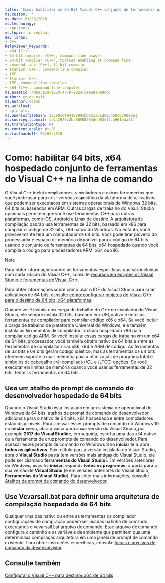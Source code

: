 ```yaml
---
title: 'Como: habilitar um 64-Bit Visual C++ conjunto de ferramentas na linha de comando | Microsoft Docs'
ms.custom: ''
ms.date: 03/29/2018
ms.technology:
- cpp-tools
ms.topic: conceptual
dev_langs:
- C++
helpviewer_keywords:
- x64 [C++]
- 64-bit compiler [C++], command line usage
- 64-bit compiler [C++], toolset enabling at command line
- command line [C++], 64-bit compiler
- Itanium [C++], command-line compiler
- IPF
- Itanium [C++]
- IPF, command-line compiler
- x64 [C++], command-line compiler
ms.assetid: 4da93a19-e20d-4778-902a-5eee9a6a90b5
author: corob-msft
ms.author: corob
ms.workload:
- cplusplus
ms.openlocfilehash: 22290cdf9418299cbba51ab1d893d60cb790e2e1
ms.sourcegitcommit: be2a7679c2bd80968204dee03d13ca961eaa31ff
ms.translationtype: MT
ms.contentlocale: pt-BR
ms.lasthandoff: 05/03/2018
---
```

# <a name="how-to-enable-a-64-bit-x64-hosted-visual-c-toolset-on-the-command-line"></a>Como: habilitar 64 bits, x64 hospedado conjunto de ferramentas do Visual C++ na linha de comando

O Visual C++ inclui compiladores, vinculadores e outras ferramentas que você pode usar para criar versões específico da plataforma de aplicativos que podem ser executados em sistemas operacionais de Windows 32 bits, 64 bits ou baseados em ARM. Outras cargas de trabalho do Visual Studio opcionais permitem que você use ferramentas C++ para outras plataformas, como iOS, Android e Linux de destino. A arquitetura de compilação padrão usa ferramentas de 32 bits, baseado em x86 para compilar o código de 32 bits, x86 nativo do Windows. No entanto, você provavelmente terá um computador de 64 bits. Você pode tirar proveito do processador e espaço de memória disponível para o código de 64 bits usando o conjunto de ferramentas de 64 bits, x64 hospedado quando você compila o código para processadores ARM, x64 ou x86.

> [!NOTE]
> Para obter informações sobre as ferramentas específicas que são incluídas com cada edição do Visual C++, consulte [recursos em edições do Visual Studio e ferramentas do Visual C++](../ide/visual-cpp-tools-and-features-in-visual-studio-editions.md).
>
> Para obter informações sobre como usar o IDE do Visual Studio para criar aplicativos de 64 bits, consulte [como: configurar projetos do Visual C++ para o destino de 64 bits, x64 plataformas](../build/how-to-configure-visual-cpp-projects-to-target-64-bit-platforms.md).

Quando você instala uma carga de trabalho do C++ no instalador do Visual Studio, ele sempre instala 32 bits, baseado em x86, nativo e entre as ferramentas de compilador para compilar código x86 e x64. Se você incluir a carga de trabalho de plataforma Universal do Windows, ele também instala as ferramentas de compilador cruzado hospedado x86 para compilar código ARM. Se você instalar essas cargas de trabalho em um x64 de 64 bits, processador, você também obtém nativo de 64 bits e entre as ferramentas de compilador criar x86, x64 e ARM de código. As ferramentas de 32 bits e 64 bits geram código idêntico, mas as ferramentas de 64 bits oferecem suporte a mais memória para a otimização de programa total e símbolos de cabeçalho pré-compilado ([/GL](../build/reference/gl-whole-program-optimization.md) e [/LTCG](../build/reference/ltcg-link-time-code-generation.md)) opções. Se você executar em limites de memória quando você usar as ferramentas de 32 bits, tente as ferramentas de 64 bits.

## <a name="use-a-64-bit-hosted-developer-command-prompt-shortcut"></a>Use um atalho de prompt de comando do desenvolvedor hospedado de 64 bits

Quando o Visual Studio está instalado em um sistema de operacional do Windows de 64 bits, atalhos de prompt de comando do desenvolvedor adicionais para o nativo de 64 bits, x64 hospedado e entre compiladores estão disponíveis. Para acessar esses prompts de comando no Windows 10 no **iniciar** menu, abra a pasta para a sua versão do Visual Studio, por exemplo **2017 do Visual Studio**e, em seguida, escolha uma das x64 nativo ou a ferramenta de cruz prompts de comando do desenvolvedor. Para acessar esses prompts de comando no Windows 8 no **iniciar** tela, abra **todos os aplicativos**. Sob o título para a versão instalada do Visual Studio, abra o **Visual Studio** pasta (em versões mais antigas do Visual Studio, ele pode ser chamado **ferramentas do Visual Studio**). Em versões anteriores do Windows, escolha **iniciar**, expanda **todos os programas**, a pasta para a sua versão de **Visual Studio** (e em versões anteriores do Visual Studio,  **Ferramentas do Visual Studio**). Para obter mais informações, consulte [Atalhos de prompt de comando do desenvolvedor](../build/building-on-the-command-line.md#developer-command-prompt-shortcuts).

## <a name="use-vcvarsallbat-to-set-a-64-bit-hosted-build-architecture"></a>Use Vcvarsall.bat para definir uma arquitetura de compilação hospedado de 64 bits

Qualquer uma das nativo ou entre as ferramentas de compilador configurações de compilação podem ser usadas na linha de comando executando o vcvarsall.bat arquivo de comando. Esse arquivo de comando configura o caminho e as variáveis de ambiente que permitem que uma determinada compilação arquitetura em uma janela de prompt de comando existente. Para obter instruções específicas, consulte [locais e arquivos de comando do desenvolvedor](../build/building-on-the-command-line.md#developer-command-files-and-locations).

## <a name="see-also"></a>Consulte também

[Configurar o Visual C++ para destinos x64 de 64 bits](../build/configuring-programs-for-64-bit-visual-cpp.md)<br/>
